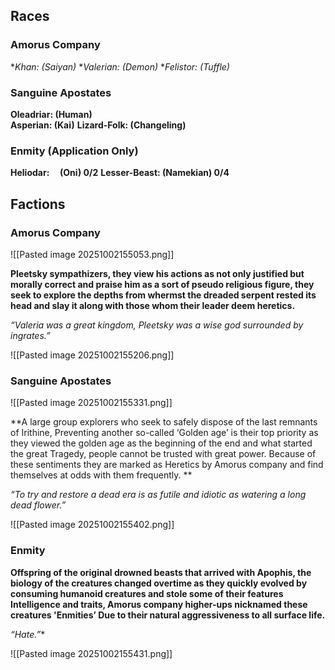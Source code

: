 ## Races
### Amorus Company
**Khan: (Saiyan)*
**Valerian: (Demon)*
**Felistor: (Tuffle)*

### Sanguine Apostates
**Oleadriar: (Human)**  
**Asperian: (Kai)**
**Lizard-Folk: (Changeling)**

### Enmity (Application Only)
**Heliodar:     (Oni) 0/2**
**Lesser-Beast: (Namekian) 0/4**

## Factions

### Amorus Company

![[Pasted image 20251002155053.png]]


**Pleetsky sympathizers, they view his actions as not only justified but morally correct and praise him as a sort of pseudo religious figure, they seek to explore the depths from whermst the dreaded serpent rested its head and slay it along with those whom their leader deem heretics.**
  
  
*“Valeria was a great kingdom, Pleetsky was a wise god surrounded by ingrates.”*

![[Pasted image 20251002155206.png]]


### Sanguine Apostates

![[Pasted image 20251002155331.png]]


**A large group explorers who seek to safely dispose of the last remnants of Irithine, Preventing another so-called ‘Golden age’ is their top priority as they viewed the golden age as the beginning of the end and what started the great Tragedy, people cannot be trusted with great power. Because of these sentiments they are marked as Heretics by Amorus company and find themselves at odds with them frequently. **
  
*“To try and restore a dead era is as futile and idiotic as watering a long dead flower.”*

![[Pasted image 20251002155402.png]]

### Enmity


**Offspring of the original drowned beasts that arrived with Apophis, the biology of the creatures changed overtime as they quickly evolved by consuming humanoid creatures and stole some of their features Intelligence and traits, Amorus company higher-ups nicknamed these creatures 'Enmities’ Due to their natural aggressiveness to all surface life.**

*“Hate.”**

![[Pasted image 20251002155431.png]]